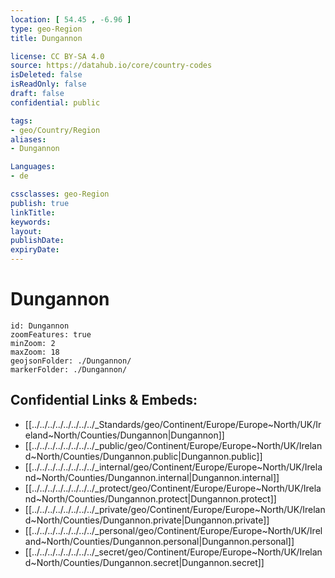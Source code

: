```yaml
---
location: [ 54.45 , -6.96 ] 
type: geo-Region
title: Dungannon

license: CC BY-SA 4.0
source: https://datahub.io/core/country-codes
isDeleted: false
isReadOnly: false
draft: false
confidential: public

tags:
- geo/Country/Region
aliases:
- Dungannon

Languages:
- de

cssclasses: geo-Region
publish: true
linkTitle: 
keywords: 
layout: 
publishDate: 
expiryDate: 
---
```


# Dungannon

```leaflet
id: Dungannon
zoomFeatures: true 
minZoom: 2 
maxZoom: 18
geojsonFolder: ./Dungannon/
markerFolder: ./Dungannon/
```


## Confidential Links & Embeds: 
- [[../../../../../../../../_Standards/geo/Continent/Europe/Europe~North/UK/Ireland~North/Counties/Dungannon|Dungannon]] 
- [[../../../../../../../../_public/geo/Continent/Europe/Europe~North/UK/Ireland~North/Counties/Dungannon.public|Dungannon.public]] 
- [[../../../../../../../../_internal/geo/Continent/Europe/Europe~North/UK/Ireland~North/Counties/Dungannon.internal|Dungannon.internal]] 
- [[../../../../../../../../_protect/geo/Continent/Europe/Europe~North/UK/Ireland~North/Counties/Dungannon.protect|Dungannon.protect]] 
- [[../../../../../../../../_private/geo/Continent/Europe/Europe~North/UK/Ireland~North/Counties/Dungannon.private|Dungannon.private]] 
- [[../../../../../../../../_personal/geo/Continent/Europe/Europe~North/UK/Ireland~North/Counties/Dungannon.personal|Dungannon.personal]] 
- [[../../../../../../../../_secret/geo/Continent/Europe/Europe~North/UK/Ireland~North/Counties/Dungannon.secret|Dungannon.secret]] 

